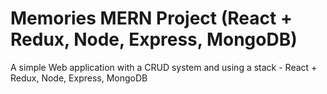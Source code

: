 # Memories MERN Project (React + Redux, Node, Express, MongoDB)

A simple Web application with a CRUD system and using a stack - React + Redux, Node, Express, MongoDB
